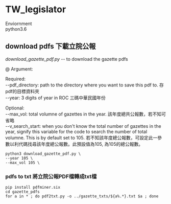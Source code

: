 # TW_legislator

Enviornment<br>
python3.6

## download pdfs 下載立院公報
*download_gazette_pdf.py* -- to download the gazette pdfs 

@ Argument:  <br>

Required: <br>
--pdf_directory: path to the directory where you want to save this pdf to. 存pdf的目標資料夾  <br>
--year: 3 digits of year in ROC 三碼中華民國年份 <br>

Optional: <br> 
--max_vol: total volumne of gazettes in the year. 該年度總共公報數，若不知可省略 <br>
--v_search_start: when you don't know the total number of gazettes in the year, signify this variable for the code to search the number of total volumne. This is by default set to 105. 若不知該年度總公報數，可設定此一參數以利代碼找尋該年度總公報數。此預設值為105, 為105的總公報數。 <br>


```
python3 download_gazette_pdf.py \
--year 105 \
--max_vol 105 \
```

### pdfs to txt 將立院公報PDF檔轉成txt檔

```
pip install pdfminer.six
cd gazette_pdfs
for a in * ; do pdf2txt.py -o ../gazette_txts/${a%.*}.txt $a ; done
```
